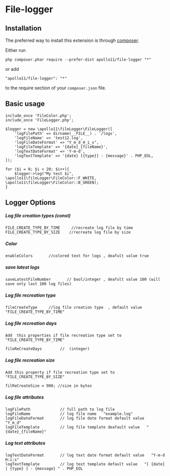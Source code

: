 # File-logger

Installation
------------

The preferred way to install this extension is through [composer](http://getcomposer.org/download/).

Either run

```
php composer.phar require --prefer-dist apollo11/file-logger "*"
```

or add

```
"apollo11/file-logger": "*"
```

to the require section of your `composer.json` file.

## Basic usage ##

```
include_once 'FileColor.php';
include_once 'FileLogger.php';

$logger = new \apollo11\fileLogger\FileLogger([
    'logFilePath' => dirname(__FILE__) . '/logs',
    'logFileName' => 'test12.log',
    'logFileDateFormat' => "Y_m_d_H_i_s",
    'logFileTemplate' => '{date}_{fileName}',
    'logTextDateFormat' => 'Y-m-d',
    'logTextTemplate' => '{date} [{type}] - {message}' . PHP_EOL,
]);

for ($i = 0; $i < 20; $i++){
    $logger->log("My test $i", \apollo11\fileLogger\FileColor::F_WHITE, \apollo11\fileLogger\FileColor::B_GREEN);
}

```
## Logger Options ##

<h5>Log file creation types (const)</h5>

```
FILE_CREATE_TYPE_BY_TIME     //recreate log file by time
FILE_CREATE_TYPE_BY_SIZE    //recreate log file by size
```
<h5>Color</h5>

```
enableColors       //colored text for logs , deafult value true
```

<h5>save latest logs</h5>

```
saveLatestFileNumber       // bool/integer , deafult value 100 (will save only last 100 log files)
```

<h5>Log file recreation type</h5>

```
fileCreateType     //log file creation type  , default value   "FILE_CREATE_TYPE_BY_TIME"
```

<h5>Log file recreation days</h5>

```
Add  this properties if file recreation type set to   "FILE_CREATE_TYPE_BY_TIME"

fileReCreateDays        //  (integer)

```
<h5>Log file recreation size</h5>

```
Add this property if file recreation type set to   "FILE_CREATE_TYPE_BY_SIZE"

filReCreateSize = 900; //size in bytes
```   
<h5>Log file attributes</h5>

```
logFilePath             // full path to log file
logFileName             // log file name   "example.log"
logFileDateFormat       // log file date format default value   "Y_m_d"
logFileTemplate         // log file template deafault value   "{date}_{fileName}"
```
<h5>Log text attributes</h5>  

```
logTextDateFormat       // log text date format default value   "Y-m-d H:i:s"
logTextTemplate         // log text template default value   "[ {date} | {type} ] - {message} " . PHP_EOL
```
